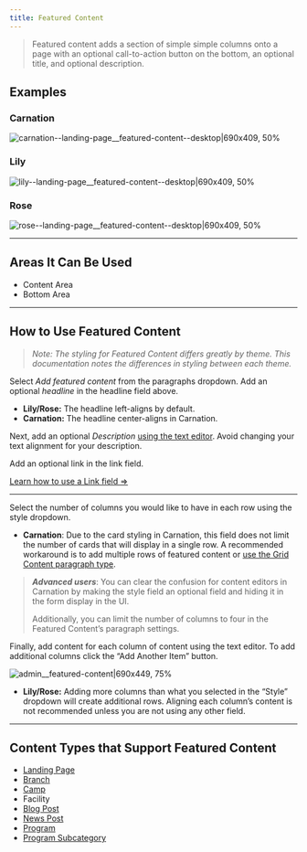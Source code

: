 ```yaml
---
title: Featured Content
---
```



> Featured content adds a section of simple simple columns onto a page with an optional call-to-action button on the bottom, an optional title, and optional description.

## Examples
### Carnation
![carnation--landing-page__featured-content--desktop|690x409, 50%](upload://ow5oBSx0JCFIw15o0WRtevEgOgf.png)
### Lily
![lily--landing-page__featured-content--desktop|690x409, 50%](upload://gqbVaSepPEXHGzLRpkE2VztifJO.png)
### Rose
![rose--landing-page__featured-content--desktop|690x409, 50%](upload://kpkvAkHxRTupSjVe9uU7qfqHb5z.png)

---
## Areas It Can Be Used

* Content Area
* Bottom Area

---
## How to Use Featured Content

> *Note: The styling for Featured Content differs greatly by theme. This documentation notes the differences in styling between each theme.*

Select *Add featured content* from the paragraphs dropdown. Add an optional *headline* in the headline field above.

* **Lily/Rose:** The headline left-aligns by default.
* **Carnation:** The headline center-aligns in Carnation.

Next, add an optional *Description* [using the text editor](https://community.openymca.org/c/Resources-and-training-for-content-editors/Learn-how-to-use-the-basic-text-editing-functions-available-to-content-editors). Avoid changing your text alignment for your description.

Add an optional link in the link field.

[Learn how to use a Link field ⇒](https://community.openymca.org/t/video-tutorials-for-images-and-documents/738)

---

Select the number of columns you would like to have in each row using the style dropdown.

* **Carnation**: Due to the card styling in Carnation, this field does not limit the number of cards that will display in a single row. A recommended workaround is to add multiple rows of featured content or [use the Grid Content paragraph type](https://community.openymca.org/t/grid-content-paragraphs-open-y-user-docs/716).

> ***Advanced users***: You can clear the confusion for content editors in Carnation by making the style field an optional field and hiding it in the form display in the UI.
>
> Additionally, you can limit the number of columns to four in the Featured Content’s paragraph settings.

Finally, add content for each column of content using the text editor. To add additional columns click the “Add Another Item” button.

![admin__featured-content|690x449, 75%](upload://rCjtP5f0P10myXeduSulSRtFrQ7.gif)

* **Lily/Rose:** Adding more columns than what you selected in the “Style” dropdown will create additional rows. Aligning each column’s content is not recommended unless you are not using any other field.

---

## Content Types that Support Featured Content

* [Landing Page](https://community.openymca.org/t/landing-page-content-types-open-y-user-docs/667)
* [Branch](https://community.openymca.org/t/branch-content-types-open-y-user-docs/685)
* [Camp](https://community.openymca.org/t/camp-content-types-user-docs/6)
* Facility
* [Blog Post](https://community.openymca.org/t/blog-post-content-types-open-y-user-docs/693)
* [News Post](https://community.openymca.org/t/news-post-content-types-open-y-user-docs/694)
* [Program](https://community.openymca.org/t/program-content-types-open-y-user-docs/691)
* [Program Subcategory](https://community.openymca.org/t/landing-page-content-types-open-y-user-docs/667)